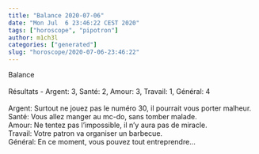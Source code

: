 ```yaml
---
title: "Balance 2020-07-06"
date: "Mon Jul  6 23:46:22 CEST 2020"
tags: ["horoscope", "pipotron"]
author: m1ch3l
categories: ["generated"]
slug: "horoscope/2020-07-06-23:46:22"
---
```


Balance<br>
<br>
Résultats - Argent: 3, Santé: 2, Amour: 3, Travail: 1, Général: 4<br>
<br>
Argent:  Surtout ne jouez pas le numéro 30, il pourrait vous porter malheur. <br>
Santé:   Vous allez manger au mc-do, sans tomber malade. <br>
Amour:   Ne tentez pas l’impossible, il n’y aura pas de miracle. <br>
Travail: Votre patron va organiser un barbecue. <br>
Général: En ce moment, vous pouvez tout entreprendre...<br>
